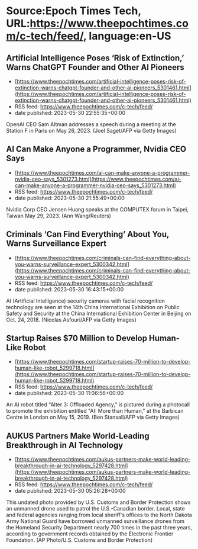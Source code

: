 # Source:Epoch Times Tech, URL:https://www.theepochtimes.com/c-tech/feed/, language:en-US

## Artificial Intelligence Poses ‘Risk of Extinction,’ Warns ChatGPT Founder and Other AI Pioneers
 - [https://www.theepochtimes.com/artificial-intelligence-poses-risk-of-extinction-warns-chatgpt-founder-and-other-ai-pioneers_5301461.html](https://www.theepochtimes.com/artificial-intelligence-poses-risk-of-extinction-warns-chatgpt-founder-and-other-ai-pioneers_5301461.html)
 - RSS feed: https://www.theepochtimes.com/c-tech/feed/
 - date published: 2023-05-30 22:55:35+00:00

OpenAI CEO Sam Altman addresses a speech during a meeting at the Station F in Paris on May 26, 2023. (Joel Saget/AFP via Getty Images)

## AI Can Make Anyone a Programmer, Nvidia CEO Says
 - [https://www.theepochtimes.com/ai-can-make-anyone-a-programmer-nvidia-ceo-says_5301273.html](https://www.theepochtimes.com/ai-can-make-anyone-a-programmer-nvidia-ceo-says_5301273.html)
 - RSS feed: https://www.theepochtimes.com/c-tech/feed/
 - date published: 2023-05-30 21:55:49+00:00

Nvidia Corp CEO Jensen Huang speaks at the COMPUTEX forum in Taipei, Taiwan May 29, 2023. (Ann Wang/Reuters)

## Criminals ‘Can Find Everything’ About You, Warns Surveillance Expert
 - [https://www.theepochtimes.com/criminals-can-find-everything-about-you-warns-surveillance-expert_5300342.html](https://www.theepochtimes.com/criminals-can-find-everything-about-you-warns-surveillance-expert_5300342.html)
 - RSS feed: https://www.theepochtimes.com/c-tech/feed/
 - date published: 2023-05-30 16:43:15+00:00

AI (Artificial Intelligence) security cameras with facial recognition technology are seen at the 14th China International Exhibition on Public Safety and Security at the China International Exhibition Center in Beijing on Oct. 24, 2018. (Nicolas Asfouri/AFP via Getty Images)

## Startup Raises $70 Million to Develop Human-Like Robot
 - [https://www.theepochtimes.com/startup-raises-70-million-to-develop-human-like-robot_5299718.html](https://www.theepochtimes.com/startup-raises-70-million-to-develop-human-like-robot_5299718.html)
 - RSS feed: https://www.theepochtimes.com/c-tech/feed/
 - date published: 2023-05-30 11:06:56+00:00

An AI robot titled "Alter 3: Offloaded Agency," is pictured during a photocall to promote the exhibition entitled "AI: More than Human," at the Barbican Centre in London on May 15, 2019. (Ben Stansall/AFP via Getty Images)

## AUKUS Partners Make World-Leading Breakthrough in AI Technology
 - [https://www.theepochtimes.com/aukus-partners-make-world-leading-breakthrough-in-ai-technology_5297428.html](https://www.theepochtimes.com/aukus-partners-make-world-leading-breakthrough-in-ai-technology_5297428.html)
 - RSS feed: https://www.theepochtimes.com/c-tech/feed/
 - date published: 2023-05-30 05:26:28+00:00

This undated photo provided by U.S. Customs and Border Protection shows an unmanned drone used to patrol the U.S.-Canadian border. Local, state and federal agencies ranging from local sheriff's offices to the North Dakota Army National Guard have borrowed unmanned surveillance drones from the Homeland Security Department nearly 700 times in the past three years, according to government records obtained by the Electronic Frontier Foundation. (AP Photo/U.S. Customs and Border Protection)

